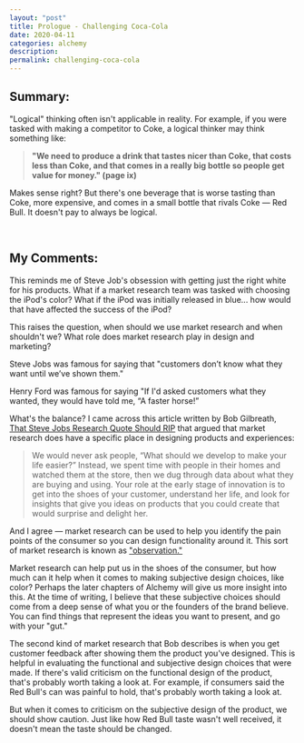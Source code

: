 ```yaml
---
layout: "post"
title: Prologue - Challenging Coca-Cola
date: 2020-04-11
categories: alchemy
description:
permalink: challenging-coca-cola
---
```


## Summary:

"Logical" thinking often isn't applicable in reality. For example, if you were tasked with making a competitor to Coke, a logical thinker may think something like:

> <strong>"We need to produce a drink that tastes nicer than Coke, that costs less than Coke, and that comes in a really big bottle so people get value for money." (page ix)</strong>

Makes sense right? But there's one beverage that is worse tasting than Coke, more expensive, and comes in a small bottle that rivals Coke — Red Bull. It doesn't pay to always be logical.

<br>

## My Comments:

This reminds me of Steve Job's obsession with getting just the right white for his products. What if a market research team was tasked with choosing the iPod's color? What if the iPod was initially released in blue... how would that have affected the success of the iPod?

This raises the question, when should we use market research and when shouldn't we? What role does market research play in design and marketing?

Steve Jobs was famous for saying that "customers don’t know what they want until we’ve shown them."

Henry Ford was famous for saying "If I'd asked customers what they wanted, they would have told me, “A faster horse!”

What's the balance? I came across this article written by Bob Gilbreath, [That Steve Jobs Research Quote Should RIP](https://medium.com/@mktgwithmeaning/that-steve-jobs-research-quote-should-rip-e8f3335ec66) that argued that market research does have a specific place in designing products and experiences:

> We would never ask people, “What should we develop to make your life easier?” Instead, we spent time with people in their homes and watched them at the store, then we dug through data about what they are buying and using. Your role at the early stage of innovation is to get into the shoes of your customer, understand her life, and look for insights that give you ideas on products that you could create that would surprise and delight her.

And I agree — market research can be used to help you identify the pain points of the consumer so you can design functionality around it. This sort of market research is known as ["observation."](https://www.thebalancesmb.com/everything-you-need-to-know-about-market-observation-4043445)

Market research can help put us in the shoes of the consumer, but how much can it help when it comes to making subjective design choices, like color? Perhaps the later chapters of Alchemy will give us more insight into this. At the time of writing, I believe that these subjective choices should come from a deep sense of what you or the founders of the brand believe. You can find things that represent the ideas you want to present, and go with your "gut."

The second kind of market research that Bob describes is when you get customer feedback after showing them the product you've designed. This is helpful in evaluating the functional and subjective design choices that were made. If there's valid criticism on the functional design of the product, that's probably worth taking a look at. For example, if consumers said the Red Bull's can was painful to hold, that's probably worth taking a look at.


But when it comes to criticism on the subjective design of the product, we should show caution. Just like how Red Bull taste wasn't well received, it doesn't mean the taste should be changed.
